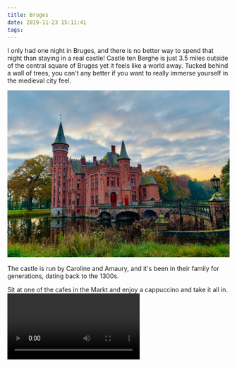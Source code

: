 ```yaml
---
title: Bruges
date: 2019-11-23 15:11:41
tags:
---
```

I only had one night in Bruges, and there is no better way to spend that night than staying in a real castle! Castle ten Berghe is just 3.5 miles outside of the central square of Bruges yet it feels like a world away. Tucked behind a wall of trees, you can't any better if you want to really immerse yourself in the medieval city feel.

![](/images/bruges/ten-berghe-1.jpg)

The castle is run by Caroline and Amaury, and it's been in their family for generations, dating back to the 1300s.

Sit at one of the cafes in the Markt and enjoy a cappuccino and take it all in.
![](/images/bruges/markt.mov)